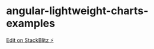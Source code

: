 # angular-lightweight-charts-examples

[Edit on StackBlitz ⚡️](https://stackblitz.com/edit/stackblitz-starters-7wnvc9)